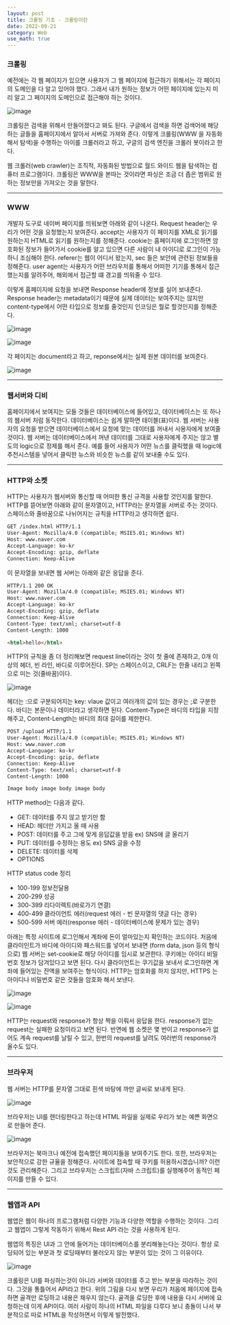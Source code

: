 ```yaml
---
layout: post
title: 크롤링 기초 - 크롤링이란
date: 2022-09-21
category: Web
use_math: true
---
```


### 크롤링

예전에는 각 웹 페이지가 있으면 사용자가 그 웹 페이지에 접근하기 위해서는 각 페이지의 도메인을 다 알고 있어야 했다. 그래서 내가 원하는 정보가 어떤 페이지에 있는지 미리 알고 그 페이지의 도메인으로 접근해야 하는 것이다. 

![image](https://user-images.githubusercontent.com/61526722/191630570-9d4a68ec-f38b-43be-8a99-9ebc6ac0f236.png)

크롤링은 검색을 위해서 만들어졌다고 봐도 된다. 구글에서 검색을 하면 검색어에 해당하는 글들을 홈페이지에서 알아서 서버로 가져와 준다. 이렇게 크롤링(WWW 을 자동화해서 탐색)을 수행하는 아이를 크롤러라고 하고, 구글의 검색 엔진을 크롤러 봇이라고 한다. 

웹 크롤러(web crawler)는 조직적, 자동화된 방법으로 월드 와이드 웹을 탐색하는 컴퓨터 프로그램이다. 크롤링은 WWW을 본따는 것이라면 파싱은 조금 더 좁은 범위로 원하는 정보만을 가져오는 것을 말한다. 

---

### WWW

개발자 도구로 네이버 페이지를 띄워보면 아래와 같이 나온다. Request header는 우리가 어떤 것을 요청했는지 보여준다. accept는 사용자가 이 페이지를 XML로 읽기를 원하는지 HTML로 읽기를 원하는지를 정해준다. cookie는 홈페이지에 로그인하면 암호화된 정보가 들어가서 cookie를 알고 있으면 다른 사람이 내 아이디로 로그인이 가능하니 조심해야 한다. referer는 웹이 어디서 왔는지, sec 들은 보안에 관련된 정보들을 정해준다. user agent는 사용자가 어떤 브라우저를 통해서 어떠한 기기를 통해서 접근했는지를 알려주어, 해외에서 접근할 떄 경고를 띄워줄 수 있다. 

이렇게 홈페이지에 요청을 보내면 Response header에 정보를 실어 보내준다. Response header는 metadata이기 때문에 실제 데이터는 보여주지는 않지만 content-type에서 어떤 타입으로 정보를 줄것인지 인코딩은 뭘로 할것인지를 정해준다.

![image](https://user-images.githubusercontent.com/61526722/191632497-055b1089-b071-4fda-bf10-0a8472417088.png)

![image](https://user-images.githubusercontent.com/61526722/191632537-9f849521-8a90-49db-92f2-c698e8920678.png)

각 페이지는 document라고 하고, reponse에서는 실제 원본 데이터를 보여준다. 

![image](https://user-images.githubusercontent.com/61526722/191686068-c79c7835-a8eb-4ab2-88ac-bbf4efea58fd.png)

----

### 웹서버와 디비

홈페이지에서 보여지는 모들 것들은 데이터베이스에 들어있고, 데이터베이스는 또 하나의 웹서버 처럼 동작한다. 데이터베이스는 쉽게 말하면 테이블(표)이다. 웹 서버는 사용자의 요청을 받으면 데이터베이스에서 요청에 맞는 데이터를 꺼내서 사용자에게 보여줄 것이다. 웹 서버는 데이터베이스에서 꺼낸 데이터를 그대로 사용자에게 주지는 않고 별도의 logic으로 정제를 해서 준다. 예를 들어 사용자가 어떤 뉴스를 클릭했을 때 logic에 추천시스템을 넣어서 클릭한 뉴스와 비슷한 뉴스를 같이 보내줄 수도 있다. 

---

### HTTP와 소켓

HTTP는 사용자가 웹서버와 통신할 때 어떠한 통신 규격을 사용할 것인지를 말한다. HTTP를 뜯어보면 아래와 같이 문자열이고, HTTP라는 문자열을 서버로 주는 것이다. 스페이스와 줄바꿈으로 나뉘어지는 규칙을 HTTP라고 생각하면 쉽다.  

```HTML
GET /index.html HTTP/1.1
User-Agent: Mozilla/4.0 (compatible; MSIE5.01; Windows NT)
Host: www.naver.com
Accept-Language: ko-kr
Accept-Encoding: gzip, deflate
Connection: Keep-Alive
```

이 문자열을 보내면 웹 서버는 아래와 같은 응답을 준다. 

```HTML
HTTP/1.1 200 OK
User-Agent: Mozilla/4.0 (compatible; MSIE5.01; Windows NT)
Host: www.naver.com
Accept-Language: ko-kr
Accept-Encoding: gzip, deflate
Connection: Keep-Alive
Content-Type: text/xml; charset=utf-8
Content-Length: 1000

<html>hello</html>
```

HTTP의 규칙을 좀 더 정리해보면 request line이라는 것이 첫 줄에 존재하고, 0개 이상의 헤더, 빈 라인, 바디로 이루어진다. SP는 스페이스이고, CRLF는 한줄 내리고 왼쪽으로 미는 것(줄바꿈)이다. 

![image](https://user-images.githubusercontent.com/61526722/191690207-2ca10eaa-6ee7-44e7-babd-cd355010ac15.png)

헤더는 :으로 구분되어지는 key: vlaue 값이고 여러개의 값이 있는 경우는 ;로 구분한다. 바디는 본문이나 데이터라고 생각하면 된다. Content-Type은 바디의 타입을 지정해주고, Content-Length는 바디의 최대 길이를 제한한다. 

```HTML
POST /upload HTTP/1.1
User-Agent: Mozilla/4.0 (compatible; MSIE5.01; Windows NT)
Host: www.naver.com
Accept-Language: ko-kr
Accept-Encoding: gzip, deflate
Connection: Keep-Alive
Content-Type: text/xml; charset=utf-8
Content-Length: 1000

Image body image body image body
```

HTTP method는 다음과 같다.

- GET: 데이터를 주지 않고 받기만 함
- HEAD: 헤더만 가지고 올 때 사용
- POST: 데이터를 주고 그에 맞게 응답값을 받음 ex) SNS에 글 올리기
- PUT: 데이터를 수정하는 용도 ex) SNS 글을 수정
- DELETE: 데이터를 삭제
- OPTIONS

HTTP status code 정리

- 100-199 정보전달용
- 200-299 성공
- 300-399 리다이렉트(바로가기 연결)
- 400-499 클라이언트 에러(request 에러 - 빈 문자열의 댓글 다는 경우)
- 500-599 서버 에러(response 에러 - 데이터베이스에 문제가 있는 경우)

아래는 특정 사이트에 로그인해서 계좌에 돈이 얼마있는지 확인하는 코드이다. 처음에 클라이인트가 바디에 아이디와 패스워드를 넣어서 보내면 (form data, json 등의 형식으로) 웹 서버는 set-cookie로 해당 아이디를 임시로 보관한다. 쿠키에는 아이디 비밀번호 정보가 담겨있다고 보면 된다. 다시 클라이언트는 쿠기값을 보내서 로그인하면 계좌에 들어있는 잔액을 보여주는 형식이다. HTTP는 암호화를 하지 않지만, HTTPS 는 아이디나 비밀번호 같은 것들을 암호화 해서 보낸다. 

![image](https://user-images.githubusercontent.com/61526722/191695760-f6fa2be8-fb68-4184-ac81-668f45474dd0.png)

![image](https://user-images.githubusercontent.com/61526722/191695798-e0e8e6c7-be64-4c66-a338-621db05bbd39.png)

HTTP는 request와 response가 항상 짝을 이뤄서 응답을 한다. response가 없는 request는 실패한 요청이라고 보면 된다. 반면에 웹 소켓은 몇 번이고 response가 없어도 계속 request를 날릴 수 있고, 한번의 request를 날려도 여러번의 response가 올수도 있다. 

---

### 브라우저

웹 서버는 HTTP를 문자열 그대로 흰색 바탕에 까만 글씨로 보내게 된다. 

![image](https://user-images.githubusercontent.com/61526722/191699740-1b30b1f3-988b-4d74-8fc9-9b9f7a97db09.png)

브라우저는 UI를 렌더링한다고 하는데 HTML 파일을 실제로 우리가 보는 예쁜 화면으로 만들어 준다. 

![image](https://user-images.githubusercontent.com/61526722/191700136-4b78abfa-9f88-44ea-ba54-14b4da9f4c5a.png)

브라우저는 북마크나 예전에 접속했던 페이지들을 보여주기도 한다. 또한, 브라우저는 보안적으로 강한 규율을 정해준다. 사이트에 접속할 때 쿠키를 허용하시겠습니까? 이런것도 관리해준다. 그리고 브라우저는 스크립트(자바 스크립트)를 실행해주어 동적인 페이지를 만들 수 있다. 

---

### 웹앱과 API

웹앱은 웹이 하나의 프로그램처럼 다양한 기능과 다양한 역할을 수행하는 것이다. 그리고 웹앱이 그렇게 작동하기 위해서 Rest API 라는 것을 사용하게 된다. 

웹앱의 특징은 UI과 그 안에 들어가는 데이터베이스를 분리해놓는다는 것이다. 항상 로딩되어 있는 부분과 첫 로딩때부터 불러오지 않는 부분이 있는 것이 그 이유이다. 

![image](https://user-images.githubusercontent.com/61526722/191701616-bbfbbc77-5f58-4e75-8792-a6303cf036bc.png)

크롤링은 UI를 파싱하는것이 아니라 서버와 데이터를 주고 받는 부분을 따라하는 것이다. 그것을 통틀어서 API라고 한다. 위의 그림을 다시 보면 우리가 처음에 페이지에 접속하면 골격만 로딩하고 내용은 채우지 않는다. 골격을 로딩한 후에 내용을 다시 서버에 요청하는데 이게 API이다. 여러 사람이 하나의 HTML 파일을 다루다 보니 충돌이 나서 부분적으로 따로 HTML을 작성하면서 이렇게 발전했다. 




